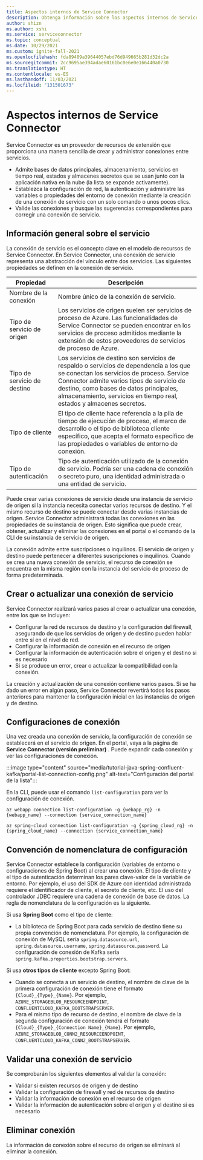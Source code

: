 ```yaml
---
title: Aspectos internos de Service Connector
description: Obtenga información sobre los aspectos internos de Service Conector, la arquitectura, las conexiones y cómo se transmiten los datos.
author: shizn
ms.author: xshi
ms.service: serviceconnector
ms.topic: conceptual
ms.date: 10/29/2021
ms.custom: ignite-fall-2021
ms.openlocfilehash: fda89409a39644057ebd76d949665b281d32dc2a
ms.sourcegitcommit: 2cc9695ae394adae60161bc0e6e0e166440a0730
ms.translationtype: HT
ms.contentlocale: es-ES
ms.lasthandoff: 11/03/2021
ms.locfileid: "131501673"
---
```

# <a name="service-connector-internals"></a>Aspectos internos de Service Connector

Service Connector es un proveedor de recursos de extensión que proporciona una manera sencilla de crear y administrar conexiones entre servicios.
- Admite bases de datos principales, almacenamiento, servicios en tiempo real, estados y almacenes secretos que se usan junto con la aplicación nativa en la nube (la lista se expande activamente).
- Establezca la configuración de red, la autenticación y administre las variables o propiedades del entorno de conexión mediante la creación de una conexión de servicio con un solo comando o unos pocos clics.
- Valide las conexiones y busque las sugerencias correspondientes para corregir una conexión de servicio. 

## <a name="service-connection-overview"></a>Información general sobre el servicio

La conexión de servicio es el concepto clave en el modelo de recursos de Service Connector. En Service Connector, una conexión de servicio representa una abstracción del vínculo entre dos servicios. Las siguientes propiedades se definen en la conexión de servicio.

| Propiedad | Descripción |
|--------|-----------|
| Nombre de la conexión | Nombre único de la conexión de servicio.  |
| Tipo de servicio de origen | Los servicios de origen suelen ser servicios de proceso de Azure. Las funcionalidades de Service Connector se pueden encontrar en los servicios de proceso admitidos mediante la extensión de estos proveedores de servicios de proceso de Azure.  |
| Tipo de servicio de destino | Los servicios de destino son servicios de respaldo o servicios de dependencia a los que se conectan los servicios de proceso. Service Connector admite varios tipos de servicio de destino, como bases de datos principales, almacenamiento, servicios en tiempo real, estados y almacenes secretos. |
| Tipo de cliente | El tipo de cliente hace referencia a la pila de tiempo de ejecución de proceso, el marco de desarrollo o el tipo de biblioteca cliente específico, que acepta el formato específico de las propiedades o variables de entorno de conexión. |
| Tipo de autenticación | Tipo de autenticación utilizado de la conexión de servicio. Podría ser una cadena de conexión o secreto puro, una identidad administrada o una entidad de servicio. |

Puede crear varias conexiones de servicio desde una instancia de servicio de origen si la instancia necesita conectar varios recursos de destino. Y el mismo recurso de destino se puede conectar desde varias instancias de origen. Service Connector administrará todas las conexiones en las propiedades de su instancia de origen. Esto significa que puede crear, obtener, actualizar y eliminar las conexiones en el portal o el comando de la CLI de su instancia de servicio de origen. 

La conexión admite entre suscripciones o inquilinos. El servicio de origen y destino puede pertenecer a diferentes suscripciones o inquilinos. Cuando se crea una nueva conexión de servicio, el recurso de conexión se encuentra en la misma región con la instancia del servicio de proceso de forma predeterminada.

## <a name="create-or-update-a-service-connection"></a>Crear o actualizar una conexión de servicio

Service Connector realizará varios pasos al crear o actualizar una conexión, entre los que se incluyen:

- Configurar la red de recursos de destino y la configuración del firewall, asegurando de que los servicios de origen y de destino pueden hablar entre sí en el nivel de red.
- Configurar la información de conexión en el recurso de origen
- Configurar la información de autenticación sobre el origen y el destino si es necesario
- Si se produce un error, crear o actualizar la compatibilidad con la conexión.

La creación y actualización de una conexión contiene varios pasos. Si se ha dado un error en algún paso, Service Connector revertirá todos los pasos anteriores para mantener la configuración inicial en las instancias de origen y de destino.

## <a name="connection-configurations"></a>Configuraciones de conexión

Una vez creada una conexión de servicio, la configuración de conexión se establecerá en el servicio de origen.
En el portal, vaya a la página de **Service Connector (versión preliminar)** . Puede expandir cada conexión y ver las configuraciones de conexión.

:::image type="content" source="media/tutorial-java-spring-confluent-kafka/portal-list-connection-config.png" alt-text="Configuración del portal de la lista":::

En la CLI, puede usar el comando `list-configuration` para ver la configuración de conexión.

```azurecli
az webapp connection list-configuration -g {webapp_rg} -n {webapp_name} --connection {service_connection_name}
```

```azurecli
az spring-cloud connection list-configuration -g {spring_cloud_rg} -n {spring_cloud_name} --connection {service_connection_name}
```

## <a name="configuration-naming-convention"></a>Convención de nomenclatura de configuración

Service Connector establece la configuración (variables de entorno o configuraciones de Spring Boot) al crear una conexión. El tipo de cliente y el tipo de autenticación determinan los pares clave-valor de la variable de entorno. Por ejemplo, el uso del SDK de Azure con identidad administrada requiere el identificador de cliente, el secreto de cliente, etc. El uso del controlador JDBC requiere una cadena de conexión de base de datos. La regla de nomenclatura de la configuración es la siguiente.

Si usa **Spring Boot** como el tipo de cliente:

* La biblioteca de Spring Boot para cada servicio de destino tiene su propia convención de nomenclatura. Por ejemplo, la configuración de conexión de MySQL sería `spring.datasource.url`, `spring.datasource.username`, `spring.datasource.password`. La configuración de conexión de Kafka sería `spring.kafka.properties.bootstrap.servers`.

Si usa **otros tipos de cliente** excepto Spring Boot:

* Cuando se conecta a un servicio de destino, el nombre de clave de la primera configuración de conexión tiene el formato `{Cloud}_{Type}_{Name}`. Por ejemplo, `AZURE_STORAGEBLOB_RESOURCEENDPOINT`, `CONFLUENTCLOUD_KAFKA_BOOTSTRAPSERVER`. 
* Para el mismo tipo de recurso de destino, el nombre de clave de la segunda configuración de conexión tendrá el formato `{Cloud}_{Type}_{Connection Name}_{Name}`. Por ejemplo, `AZURE_STORAGEBLOB_CONN2_RESOURCEENDPOINT`, `CONFLUENTCLOUD_KAFKA_CONN2_BOOTSTRAPSERVER`.

## <a name="validate-a-service-connection"></a>Validar una conexión de servicio
Se comprobarán los siguientes elementos al validar la conexión:

* Validar si existen recursos de origen y de destino
* Validar la configuración de firewall y red de recursos de destino
* Validar la información de conexión en el recurso de origen
* Validar la información de autenticación sobre el origen y el destino si es necesario

## <a name="delete-connection"></a>Eliminar conexión

La información de conexión sobre el recurso de origen se eliminará al eliminar la conexión. 
